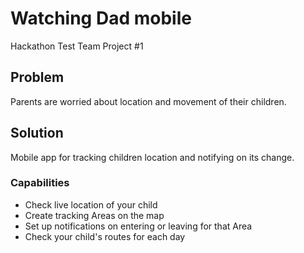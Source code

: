 # Watching Dad mobile
Hackathon Test Team Project #1

## Problem
Parents are worried about location and movement of their children.

## Solution
Mobile app for tracking children location and notifying on its change.

### Capabilities
* Check live location of your child
* Create tracking Areas on the map
* Set up notifications on entering or leaving for that Area
* Check your child's routes for each day
